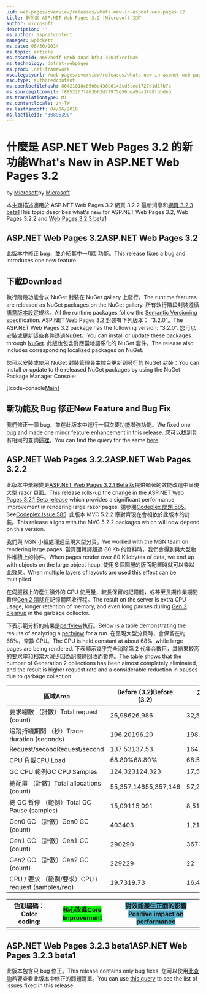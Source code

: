 ```yaml
---
uid: web-pages/overview/releases/whats-new-in-aspnet-web-pages-32
title: 新功能 ASP.NET Web Pages 3.2 |Microsoft 文件
author: microsoft
description: ''
ms.author: aspnetcontent
manager: wpickett
ms.date: 06/30/2014
ms.topic: article
ms.assetid: a652beff-8e6b-48ad-bfe4-3703f7ccf0a5
ms.technology: dotnet-webpages
ms.prod: .net-framework
msc.legacyurl: /web-pages/overview/releases/whats-new-in-aspnet-web-pages-32
msc.type: authoredcontent
ms.openlocfilehash: 80421018e0508d430b6142cd3cee1727d1d17b7e
ms.sourcegitcommit: f8852267f463b62d7f975e56bea9aa3f68fbbdeb
ms.translationtype: MT
ms.contentlocale: zh-TW
ms.lasthandoff: 04/06/2018
ms.locfileid: "30896390"
---
```

<a name="whats-new-in-aspnet-web-pages-32"></a><span data-ttu-id="986db-102">什麼是 ASP.NET Web Pages 3.2 的新功能</span><span class="sxs-lookup"><span data-stu-id="986db-102">What's New in ASP.NET Web Pages 3.2</span></span>
====================
<span data-ttu-id="986db-103">by [Microsoft](https://github.com/microsoft)</span><span class="sxs-lookup"><span data-stu-id="986db-103">by [Microsoft](https://github.com/microsoft)</span></span>

<span data-ttu-id="986db-104">本主題描述適用於 ASP.NET Web Pages 3.2 網頁 3.2.2 最新消息和[網頁 3.2.3 beta1](https://blogs.msdn.com/b/webdev/archive/2014/12/17/asp-net-mvc-5-2-3-web-pages-5-2-3-and-web-api-5-2-3-beta-releases.aspx)</span><span class="sxs-lookup"><span data-stu-id="986db-104">This topic describes what's new for ASP.NET Web Pages 3.2, Web Pages 3.2.2 and [Web Pages 3.2.3 beta1](https://blogs.msdn.com/b/webdev/archive/2014/12/17/asp-net-mvc-5-2-3-web-pages-5-2-3-and-web-api-5-2-3-beta-releases.aspx)</span></span>

## <a name="aspnet-web-pages-32"></a><span data-ttu-id="986db-105">ASP.NET Web Pages 3.2</span><span class="sxs-lookup"><span data-stu-id="986db-105">ASP.NET Web Pages 3.2</span></span>

<span data-ttu-id="986db-106">此版本中修正 bug，並介紹其中一項新功能。</span><span class="sxs-lookup"><span data-stu-id="986db-106">This release fixes a bug and introduces one new feature.</span></span>

## <a name="download"></a><span data-ttu-id="986db-107">下載</span><span class="sxs-lookup"><span data-stu-id="986db-107">Download</span></span>

<span data-ttu-id="986db-108">執行階段功能會以 NuGet 封裝在 NuGet gallery 上發行。</span><span class="sxs-lookup"><span data-stu-id="986db-108">The runtime features are released as NuGet packages on the NuGet gallery.</span></span> <span data-ttu-id="986db-109">所有執行階段封裝遵循[語意版本設定](http://semver.org/)規格。</span><span class="sxs-lookup"><span data-stu-id="986db-109">All the runtime packages follow the [Semantic Versioning](http://semver.org/) specification.</span></span> <span data-ttu-id="986db-110">ASP.NET Web Pages 3.2 封裝有下列版本： &ldquo;3.2.0&rdquo;。</span><span class="sxs-lookup"><span data-stu-id="986db-110">The ASP.NET Web Pages 3.2 package has the following version: &ldquo;3.2.0&rdquo;.</span></span> <span data-ttu-id="986db-111">您可以安裝或更新這些套件透過[NuGet](http://www.nuget.org/packages/Microsoft.AspNet.WebPages/)。</span><span class="sxs-lookup"><span data-stu-id="986db-111">You can install or update these packages through [NuGet](http://www.nuget.org/packages/Microsoft.AspNet.WebPages/).</span></span> <span data-ttu-id="986db-112">此版也包含對應當地語系化的 NuGet 套件。</span><span class="sxs-lookup"><span data-stu-id="986db-112">The release also includes corresponding localized packages on NuGet.</span></span>

<span data-ttu-id="986db-113">您可以安裝或使用 NuGet 封裝管理員主控台更新到發行的 NuGet 封裝：</span><span class="sxs-lookup"><span data-stu-id="986db-113">You can install or update to the released NuGet packages by using the NuGet Package Manager Console:</span></span>

[!code-console[Main](whats-new-in-aspnet-web-pages-32/samples/sample1.cmd)]

## <a name="new-feature-and-bug-fix"></a><span data-ttu-id="986db-114">新功能及 Bug 修正</span><span class="sxs-lookup"><span data-stu-id="986db-114">New Feature and Bug Fix</span></span>

<span data-ttu-id="986db-115">我們修正一個 bug，並在此版本中進行一個次要功能增強功能。</span><span class="sxs-lookup"><span data-stu-id="986db-115">We fixed one bug and made one minor feature enhancement in this release.</span></span> <span data-ttu-id="986db-116">您可以找到具有相同的查詢[這裡](https://aspnetwebstack.codeplex.com/workitem/list/advanced?keyword=&amp;status=Closed&amp;type=All&amp;priority=All&amp;release=v5.2%20RC|v5.2%20RTM&amp;assignedTo=All&amp;component=Web%20Pages%2FRazor&amp;sortField=Id&amp;sortDirection=Descending&amp;page=0&amp;reasonClosed=Fixed)。</span><span class="sxs-lookup"><span data-stu-id="986db-116">You can find the query for the same [here](https://aspnetwebstack.codeplex.com/workitem/list/advanced?keyword=&amp;status=Closed&amp;type=All&amp;priority=All&amp;release=v5.2%20RC|v5.2%20RTM&amp;assignedTo=All&amp;component=Web%20Pages%2FRazor&amp;sortField=Id&amp;sortDirection=Descending&amp;page=0&amp;reasonClosed=Fixed).</span></span>

## <a name="aspnet-web-pages-322"></a><span data-ttu-id="986db-117">ASP.NET Web Pages 3.2.2</span><span class="sxs-lookup"><span data-stu-id="986db-117">ASP.NET Web Pages 3.2.2</span></span>

<span data-ttu-id="986db-118">此版本中彙總變更[ASP.NET Web Pages 3.2.1 Beta 版](https://blogs.msdn.com/b/webdev/archive/2014/07/28/announcing-the-beta-release-of-web-pages-3-2-1.aspx)提供顯著的效能改進中呈現大型 razor 頁面。</span><span class="sxs-lookup"><span data-stu-id="986db-118">This release rolls-up the change in the [ASP.NET Web Pages 3.2.1 Beta release](https://blogs.msdn.com/b/webdev/archive/2014/07/28/announcing-the-beta-release-of-web-pages-3-2-1.aspx) which provides a significant performance improvement in rendering large razor pages.</span></span> <span data-ttu-id="986db-119">請參閱[Codeplex 問題 585](https://aspnetwebstack.codeplex.com/workitem/585)。</span><span class="sxs-lookup"><span data-stu-id="986db-119">See[Codeplex Issue 585](https://aspnetwebstack.codeplex.com/workitem/585).</span></span> <span data-ttu-id="986db-120">此版本 MVC 5.2.2 章對齊現在會相依於此版本的封裝。</span><span class="sxs-lookup"><span data-stu-id="986db-120">This release aligns with the MVC 5.2.2 packages which will now depend on this version.</span></span>

<span data-ttu-id="986db-121">我們與 MSN 小組處理過呈現大型分頁。</span><span class="sxs-lookup"><span data-stu-id="986db-121">We worked with the MSN team on rendering large pages.</span></span> <span data-ttu-id="986db-122">當頁面轉譯超過 80 Kb 的資料時，我們會得到與大型物件堆積上的物件。</span><span class="sxs-lookup"><span data-stu-id="986db-122">When pages render over 80 Kilobytes of data, we end up with objects on the large object heap.</span></span> <span data-ttu-id="986db-123">使用多個圖層的版面配置時就可以乘以此效果。</span><span class="sxs-lookup"><span data-stu-id="986db-123">When multiple layers of layouts are used this effect can be multiplied.</span></span>

<span data-ttu-id="986db-124">在伺服器上的產生額外的 CPU 使用量，較長保留的記憶體，或甚至長期作業期間暫停[Gen 2 清除](https://msdn.microsoft.com/en-us/library/ms973837.aspx)在記憶體回收行程。</span><span class="sxs-lookup"><span data-stu-id="986db-124">The result on the server is extra CPU usage, longer retention of memory, and even long pauses during [Gen 2 cleanup](https://msdn.microsoft.com/en-us/library/ms973837.aspx) in the garbage collector.</span></span>

<span data-ttu-id="986db-125">下表示範分析的結果是[perfview](https://channel9.msdn.com/Series/PerfView-Tutorial)執行。</span><span class="sxs-lookup"><span data-stu-id="986db-125">Below is a table demonstrating the results of analyzing a [perfview](https://channel9.msdn.com/Series/PerfView-Tutorial) for a run.</span></span> <span data-ttu-id="986db-126">在呈現大型分頁時，會保留在約 68%，常數 CPU。</span><span class="sxs-lookup"><span data-stu-id="986db-126">The CPU is held constant at about 68%, while large pages are being rendered.</span></span> <span data-ttu-id="986db-127">下表顯示幾乎完全消除第 2 代集合數目，其結果較高的要求率和相當大減少因為記憶體回收而暫停。</span><span class="sxs-lookup"><span data-stu-id="986db-127">The table shows that the number of Generation 2 collections has been almost completely eliminated, and the result is higher request rate and a considerable reduction in pauses due to garbage collection.</span></span>

| <span data-ttu-id="986db-128">**區域**</span><span class="sxs-lookup"><span data-stu-id="986db-128">**Area**</span></span> | <span data-ttu-id="986db-129">**Before (3.2)**</span><span class="sxs-lookup"><span data-stu-id="986db-129">**Before (3.2)**</span></span> | <span data-ttu-id="986db-130">**之後 (3.2.1)**</span><span class="sxs-lookup"><span data-stu-id="986db-130">**After (3.2.1)**</span></span> | <span data-ttu-id="986db-131">**Delta %**</span><span class="sxs-lookup"><span data-stu-id="986db-131">**Delta %**</span></span> |
| --- | --- | --- | --- |
| <span data-ttu-id="986db-132">要求總數 （計數）</span><span class="sxs-lookup"><span data-stu-id="986db-132">Total request (count)</span></span> | <span data-ttu-id="986db-133">26,986</span><span class="sxs-lookup"><span data-stu-id="986db-133">26,986</span></span> | <span data-ttu-id="986db-134">32,591</span><span class="sxs-lookup"><span data-stu-id="986db-134">32,591</span></span> | <span data-ttu-id="986db-135"><font style="background-color: #4bacc6">20.80%</font></span><span class="sxs-lookup"><span data-stu-id="986db-135"><font style="background-color: #4bacc6">20.80%</font></span></span> |
| <span data-ttu-id="986db-136">追蹤持續期間 （秒）</span><span class="sxs-lookup"><span data-stu-id="986db-136">Trace duration (seconds)</span></span> | <span data-ttu-id="986db-137">196.20</span><span class="sxs-lookup"><span data-stu-id="986db-137">196.20</span></span> | <span data-ttu-id="986db-138">198.60</span><span class="sxs-lookup"><span data-stu-id="986db-138">198.60</span></span> | <span data-ttu-id="986db-139">1.20%</span><span class="sxs-lookup"><span data-stu-id="986db-139">1.20%</span></span> |
| <span data-ttu-id="986db-140">Request/second</span><span class="sxs-lookup"><span data-stu-id="986db-140">Request/second</span></span> | <span data-ttu-id="986db-141">137.53</span><span class="sxs-lookup"><span data-stu-id="986db-141">137.53</span></span> | <span data-ttu-id="986db-142">164.10</span><span class="sxs-lookup"><span data-stu-id="986db-142">164.10</span></span> | <span data-ttu-id="986db-143"><font style="background-color: #4bacc6">19.30%</font></span><span class="sxs-lookup"><span data-stu-id="986db-143"><font style="background-color: #4bacc6">19.30%</font></span></span> |
| <span data-ttu-id="986db-144">CPU 負載</span><span class="sxs-lookup"><span data-stu-id="986db-144">CPU Load</span></span> | <span data-ttu-id="986db-145">68.80%</span><span class="sxs-lookup"><span data-stu-id="986db-145">68.80%</span></span> | <span data-ttu-id="986db-146">68.50%</span><span class="sxs-lookup"><span data-stu-id="986db-146">68.50%</span></span> |  <span data-ttu-id="986db-147">-0.40%</span><span class="sxs-lookup"><span data-stu-id="986db-147">-0.40%</span></span> |
| <span data-ttu-id="986db-148">GC CPU 範例</span><span class="sxs-lookup"><span data-stu-id="986db-148">GC CPU Samples</span></span> | <span data-ttu-id="986db-149">124,323</span><span class="sxs-lookup"><span data-stu-id="986db-149">124,323</span></span> | <span data-ttu-id="986db-150">17,543</span><span class="sxs-lookup"><span data-stu-id="986db-150">17,543</span></span> | <span data-ttu-id="986db-151"><font style="background-color: #4bacc6">-85.90%</font></span><span class="sxs-lookup"><span data-stu-id="986db-151"><font style="background-color: #4bacc6">-85.90%</font></span></span> |
| <span data-ttu-id="986db-152">總配置 （計數）</span><span class="sxs-lookup"><span data-stu-id="986db-152">Total allocations (count)</span></span> | <span data-ttu-id="986db-153">55,357,146</span><span class="sxs-lookup"><span data-stu-id="986db-153">55,357,146</span></span> | <span data-ttu-id="986db-154">57,222,949</span><span class="sxs-lookup"><span data-stu-id="986db-154">57,222,949</span></span> | <span data-ttu-id="986db-155">3.40%</span><span class="sxs-lookup"><span data-stu-id="986db-155">3.40%</span></span> |
| <span data-ttu-id="986db-156">總 GC 暫停 （範例）</span><span class="sxs-lookup"><span data-stu-id="986db-156">Total GC Pause (samples)</span></span> | <span data-ttu-id="986db-157">15,091</span><span class="sxs-lookup"><span data-stu-id="986db-157">15,091</span></span> | <span data-ttu-id="986db-158">8,515</span><span class="sxs-lookup"><span data-stu-id="986db-158">8,515</span></span> | <span data-ttu-id="986db-159"><font style="background-color: #4bacc6">-43.60%</font></span><span class="sxs-lookup"><span data-stu-id="986db-159"><font style="background-color: #4bacc6">-43.60%</font></span></span> |
| <span data-ttu-id="986db-160">Gen0 GC （計數）</span><span class="sxs-lookup"><span data-stu-id="986db-160">Gen0 GC (count)</span></span> | <span data-ttu-id="986db-161">403</span><span class="sxs-lookup"><span data-stu-id="986db-161">403</span></span> | <span data-ttu-id="986db-162">1,216</span><span class="sxs-lookup"><span data-stu-id="986db-162">1,216</span></span> | <span data-ttu-id="986db-163">201.70%</span><span class="sxs-lookup"><span data-stu-id="986db-163">201.70%</span></span> |
| <span data-ttu-id="986db-164">Gen1 GC （計數）</span><span class="sxs-lookup"><span data-stu-id="986db-164">Gen1 GC (count)</span></span> | <span data-ttu-id="986db-165">290</span><span class="sxs-lookup"><span data-stu-id="986db-165">290</span></span> | <span data-ttu-id="986db-166">367</span><span class="sxs-lookup"><span data-stu-id="986db-166">367</span></span> | <span data-ttu-id="986db-167">26.60%</span><span class="sxs-lookup"><span data-stu-id="986db-167">26.60%</span></span> |
| <span data-ttu-id="986db-168">Gen2 GC （計數）</span><span class="sxs-lookup"><span data-stu-id="986db-168">Gen2 GC (count)</span></span> | <span data-ttu-id="986db-169">229</span><span class="sxs-lookup"><span data-stu-id="986db-169">229</span></span> | <span data-ttu-id="986db-170">2</span><span class="sxs-lookup"><span data-stu-id="986db-170">2</span></span> | <span data-ttu-id="986db-171"><font style="background-color: #00ff00">-99.10%</font></span><span class="sxs-lookup"><span data-stu-id="986db-171"><font style="background-color: #00ff00">-99.10%</font></span></span> |
| <span data-ttu-id="986db-172">CPU / 要求 （範例/要求）</span><span class="sxs-lookup"><span data-stu-id="986db-172">CPU / request (samples/req)</span></span> | <span data-ttu-id="986db-173">19.73</span><span class="sxs-lookup"><span data-stu-id="986db-173">19.73</span></span> | <span data-ttu-id="986db-174">16.47</span><span class="sxs-lookup"><span data-stu-id="986db-174">16.47</span></span> | <span data-ttu-id="986db-175">-16.50%</span><span class="sxs-lookup"><span data-stu-id="986db-175">-16.50%</span></span> |

| <span data-ttu-id="986db-176">色彩編碼：</span><span class="sxs-lookup"><span data-stu-id="986db-176">Color coding:</span></span> | <span data-ttu-id="986db-177"><font style="background-color: #00ff00">核心改進</font></span><span class="sxs-lookup"><span data-stu-id="986db-177"><font style="background-color: #00ff00">Core Improvement</font></span></span> | <span data-ttu-id="986db-178"><font style="background-color: #4bacc6">對效能產生正面的影響</font></span><span class="sxs-lookup"><span data-stu-id="986db-178"><font style="background-color: #4bacc6">Positive impact on performance</font></span></span> |
|---------------|-----------------------------------------------------------------|-------------------------------------------------------------------------------|
|               |                                                                 |                                                                               |

## <a name="aspnet-web-pages-323-beta1"></a><span data-ttu-id="986db-179">ASP.NET Web Pages 3.2.3 beta1</span><span class="sxs-lookup"><span data-stu-id="986db-179">ASP.NET Web Pages 3.2.3 beta1</span></span>

<span data-ttu-id="986db-180">此版本包含只 bug 修正。</span><span class="sxs-lookup"><span data-stu-id="986db-180">This release contains only bug fixes.</span></span> <span data-ttu-id="986db-181">您可以使用[此查詢](https://aspnetwebstack.codeplex.com/workitem/list/advanced?keyword=&amp;status=Closed&amp;type=All&amp;priority=All&amp;release=v5.2.3%20Beta&amp;assignedTo=All&amp;component=Web%20Pages%2FRazor&amp;sortField=LastUpdatedDate&amp;sortDirection=Descending&amp;page=0&amp;reasonClosed=Fixed)若要查看此版本中修正的問題清單。</span><span class="sxs-lookup"><span data-stu-id="986db-181">You can use [this query](https://aspnetwebstack.codeplex.com/workitem/list/advanced?keyword=&amp;status=Closed&amp;type=All&amp;priority=All&amp;release=v5.2.3%20Beta&amp;assignedTo=All&amp;component=Web%20Pages%2FRazor&amp;sortField=LastUpdatedDate&amp;sortDirection=Descending&amp;page=0&amp;reasonClosed=Fixed) to see the list of issues fixed in this release.</span></span>
